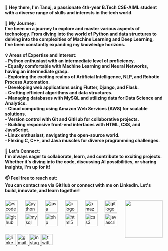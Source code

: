 <h4 align="left">👋 Hey there, I'm Tanuj, a passionate 4th-year B.Tech CSE-AIML student with a diverse range of skills and interests in the tech world.<br><br>🚀 My Journey:<br>I've been on a journey to explore and master various aspects of technology. From diving into the world of Python and data structures to delving into the complexities of Machine Learning and Deep Learning, I've been constantly expanding my knowledge horizons.<br><br>💡 Areas of Expertise and Interest:<br>- Python enthusiast with an intermediate level of proficiency.<br>- Equally comfortable with Machine Learning and Neural Networks, having an intermediate grasp.<br>- Exploring the exciting realms of Artificial Intelligence, NLP, and Robotic Process Automation.<br>- Developing web applications using Flutter, Django, and Flask.<br>- Crafting efficient algorithms and data structures.<br>- Managing databases with MySQL and utilizing data for Data Science and Analytics.<br>- Cloud computing using Amazon Web Services (AWS) for scalable solutions.<br>- Version control with Git and GitHub for collaborative projects.<br>- Building responsive front-end interfaces with HTML, CSS, and JavaScript.<br>- Linux enthusiast, navigating the open-source world.<br>- Flexing C, C++, and Java muscles for diverse programming challenges.<br><br>🔗 Let's Connect:<br>I'm always eager to collaborate, learn, and contribute to exciting projects. Whether it's diving into the code, discussing AI possibilities, or sharing insights, I'm up for it!<br><br>📫 Feel free to reach out:<br>You can contact me via GitHub or connect with me on LinkedIn. Let's build, innovate, and learn together!</h4>

###

<img align="right" height="120" src="https://raw.githubusercontent.com/mayankchaudhary26/Cool-Readme-ideas/master/data/trust%20me.gif"  />

###

<div align="left">
  <img src="https://cdn.jsdelivr.net/gh/devicons/devicon/icons/vscode/vscode-original.svg" height="40" alt="vscode logo"  />
  <img width="16" />
  <img src="https://cdn.jsdelivr.net/gh/devicons/devicon/icons/python/python-original.svg" height="40" alt="python logo"  />
  <img width="16" />
  <img src="https://cdn.jsdelivr.net/gh/devicons/devicon/icons/java/java-original.svg" height="40" alt="java logo"  />
  <img width="16" />
  <img src="https://cdn.jsdelivr.net/gh/devicons/devicon/icons/c/c-original.svg" height="40" alt="c logo"  />
  <img width="16" />
  <img src="https://cdn.jsdelivr.net/gh/devicons/devicon/icons/amazonwebservices/amazonwebservices-original.svg" height="40" alt="amazonwebservices logo"  />
  <img width="16" />
  <img src="https://cdn.jsdelivr.net/gh/devicons/devicon/icons/git/git-original.svg" height="40" alt="git logo"  />
  <img width="16" />
  <img src="https://cdn.jsdelivr.net/gh/devicons/devicon/icons/github/github-original.svg" height="40" alt="github logo"  />
  <img width="16" />
  <img src="https://cdn.jsdelivr.net/gh/devicons/devicon/icons/mysql/mysql-original.svg" height="40" alt="mysql logo"  />
  <img width="16" />
  <img src="https://cdn.jsdelivr.net/gh/devicons/devicon/icons/php/php-original.svg" height="40" alt="php logo"  />
  <img width="16" />
  <img src="https://cdn.jsdelivr.net/gh/devicons/devicon/icons/html5/html5-original.svg" height="40" alt="html5 logo"  />
  <img width="16" />
  <img src="https://cdn.jsdelivr.net/gh/devicons/devicon/icons/css3/css3-original.svg" height="40" alt="css3 logo"  />
  <img width="16" />
  <img src="https://cdn.jsdelivr.net/gh/devicons/devicon/icons/javascript/javascript-original.svg" height="40" alt="javascript logo"  />
</div>

###

<div align="left">
  <a href="https://www.linkedin.com/in/manikyala-tanuj-64ba42204/" target="_blank">
    <img src="https://img.shields.io/static/v1?message=LinkedIn&logo=linkedin&label=&color=0077B5&logoColor=white&labelColor=&style=for-the-badge" height="35" alt="linkedin logo"  />
  </a>
  <a href="manikyalat@gmail.com" target="_blank">
    <img src="https://img.shields.io/static/v1?message=Gmail&logo=gmail&label=&color=D14836&logoColor=white&labelColor=&style=for-the-badge" height="35" alt="gmail logo"  />
  </a>
  <a href="Tanzu_14" target="_blank">
    <img src="https://img.shields.io/static/v1?message=Instagram&logo=instagram&label=&color=E4405F&logoColor=white&labelColor=&style=for-the-badge" height="35" alt="instagram logo"  />
  </a>
  <a href="@Tanz000" target="_blank">
    <img src="https://img.shields.io/static/v1?message=Twitter&logo=twitter&label=&color=1DA1F2&logoColor=white&labelColor=&style=for-the-badge" height="35" alt="twitter logo"  />
  </a>
</div>

###
